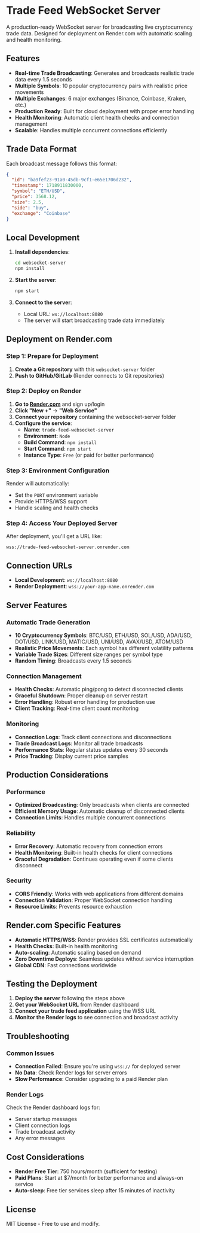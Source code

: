 # Trade Feed WebSocket Server

A production-ready WebSocket server for broadcasting live cryptocurrency trade data. Designed for deployment on Render.com with automatic scaling and health monitoring.

## Features

- **Real-time Trade Broadcasting**: Generates and broadcasts realistic trade data every 1.5 seconds
- **Multiple Symbols**: 10 popular cryptocurrency pairs with realistic price movements
- **Multiple Exchanges**: 6 major exchanges (Binance, Coinbase, Kraken, etc.)
- **Production Ready**: Built for cloud deployment with proper error handling
- **Health Monitoring**: Automatic client health checks and connection management
- **Scalable**: Handles multiple concurrent connections efficiently

## Trade Data Format

Each broadcast message follows this format:

```json
{
  "id": "ba9fef23-91a0-45db-9cf1-e65e1706d232",
  "timestamp": 1718911830000,
  "symbol": "ETH/USD",
  "price": 3568.12,
  "size": 2.5,
  "side": "buy",
  "exchange": "Coinbase"
}
```

## Local Development

1. **Install dependencies**:
   ```bash
   cd websocket-server
   npm install
   ```

2. **Start the server**:
   ```bash
   npm start
   ```

3. **Connect to the server**:
   - Local URL: `ws://localhost:8080`
   - The server will start broadcasting trade data immediately

## Deployment on Render.com

### Step 1: Prepare for Deployment

1. **Create a Git repository** with this `websocket-server` folder
2. **Push to GitHub/GitLab** (Render connects to Git repositories)

### Step 2: Deploy on Render

1. **Go to [Render.com](https://render.com)** and sign up/login
2. **Click "New +"** → **"Web Service"**
3. **Connect your repository** containing the websocket-server folder
4. **Configure the service**:
   - **Name**: `trade-feed-websocket-server`
   - **Environment**: `Node`
   - **Build Command**: `npm install`
   - **Start Command**: `npm start`
   - **Instance Type**: `Free` (or paid for better performance)

### Step 3: Environment Configuration

Render will automatically:
- Set the `PORT` environment variable
- Provide HTTPS/WSS support
- Handle scaling and health checks

### Step 4: Access Your Deployed Server

After deployment, you'll get a URL like:
```
wss://trade-feed-websocket-server.onrender.com
```

## Connection URLs

- **Local Development**: `ws://localhost:8080`
- **Render Deployment**: `wss://your-app-name.onrender.com`

## Server Features

### Automatic Trade Generation
- **10 Cryptocurrency Symbols**: BTC/USD, ETH/USD, SOL/USD, ADA/USD, DOT/USD, LINK/USD, MATIC/USD, UNI/USD, AVAX/USD, ATOM/USD
- **Realistic Price Movements**: Each symbol has different volatility patterns
- **Variable Trade Sizes**: Different size ranges per symbol type
- **Random Timing**: Broadcasts every 1.5 seconds

### Connection Management
- **Health Checks**: Automatic ping/pong to detect disconnected clients
- **Graceful Shutdown**: Proper cleanup on server restart
- **Error Handling**: Robust error handling for production use
- **Client Tracking**: Real-time client count monitoring

### Monitoring
- **Connection Logs**: Track client connections and disconnections
- **Trade Broadcast Logs**: Monitor all trade broadcasts
- **Performance Stats**: Regular status updates every 30 seconds
- **Price Tracking**: Display current price samples

## Production Considerations

### Performance
- **Optimized Broadcasting**: Only broadcasts when clients are connected
- **Efficient Memory Usage**: Automatic cleanup of disconnected clients
- **Connection Limits**: Handles multiple concurrent connections

### Reliability
- **Error Recovery**: Automatic recovery from connection errors
- **Health Monitoring**: Built-in health checks for client connections
- **Graceful Degradation**: Continues operating even if some clients disconnect

### Security
- **CORS Friendly**: Works with web applications from different domains
- **Connection Validation**: Proper WebSocket connection handling
- **Resource Limits**: Prevents resource exhaustion

## Render.com Specific Features

- **Automatic HTTPS/WSS**: Render provides SSL certificates automatically
- **Health Checks**: Built-in health monitoring
- **Auto-scaling**: Automatic scaling based on demand
- **Zero Downtime Deploys**: Seamless updates without service interruption
- **Global CDN**: Fast connections worldwide

## Testing the Deployment

1. **Deploy the server** following the steps above
2. **Get your WebSocket URL** from Render dashboard
3. **Connect your trade feed application** using the WSS URL
4. **Monitor the Render logs** to see connection and broadcast activity

## Troubleshooting

### Common Issues
- **Connection Failed**: Ensure you're using `wss://` for deployed server
- **No Data**: Check Render logs for server errors
- **Slow Performance**: Consider upgrading to a paid Render plan

### Render Logs
Check the Render dashboard logs for:
- Server startup messages
- Client connection logs
- Trade broadcast activity
- Any error messages

## Cost Considerations

- **Render Free Tier**: 750 hours/month (sufficient for testing)
- **Paid Plans**: Start at $7/month for better performance and always-on service
- **Auto-sleep**: Free tier services sleep after 15 minutes of inactivity

## License

MIT License - Free to use and modify.